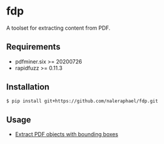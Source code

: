 # fdp
A toolset for extracting content from PDF.


## Requirements
- pdfminer.six >= 20200726
- rapidfuzz >= 0.11.3


## Installation
```bash
$ pip install git+https://github.com/naleraphael/fdp.git
```

## Usage
- [Extract PDF objects with bounding boxes](/examples/extract_objects_with_bboxes)
